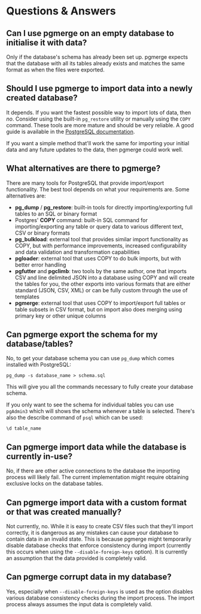 # Questions & Answers

## Can I use pgmerge on an empty database to initialise it with data?

Only if the database's schema has already been set up. pgmerge expects that the database with all its tables already exists and matches the same format as when the files were exported.

## Should I use pgmerge to import data into a newly created database?

It depends. If you want the fastest possible way to import lots of data, then *no*. Consider using the built-in `pg_restore` utility or manually using the `COPY` command. These tools are more mature and should be very reliable. A good guide is available in the [PostgreSQL documentation][1].

If you want a simple method that'll work the same for importing your initial data and any future updates to the data, then pgmerge could work well.

[1]: https://www.postgresql.org/docs/current/static/populate.html

## What alternatives are there to pgmerge?

There are many tools for PostgreSQL that provide import/export functionality. The best tool depends on what your requirements are. Some alternatives are:

* **pg_dump** / **pg_restore**: built-in tools for directly importing/exporting full tables to an SQL or binary format
* Postgres' **COPY** command: built-in SQL command for importing/exporting any table or query data to various different text, CSV or binary formats
* **pg_bulkload**: external tool that provides similar import functionality as COPY, but with performance improvements, increased configurability and data validation and transformation capabilities
* **pgloader**: external tool that uses COPY to do bulk imports, but with better error handling
* **pgfutter** and **pgclimb**: two tools by the same author, one that imports CSV and line delimited JSON into a database using COPY and will create the tables for you, the other exports into various formats that are either standard (JSON, CSV, XML) or can be fully custom through the use of templates
* **pgmerge**: external tool that uses COPY to import/export full tables or table subsets in CSV format, but on import also does merging using primary key or other unique columns

## Can pgmerge export the schema for my database/tables?

No, to get your database schema you can use `pg_dump` which comes installed with PostgreSQL:

    pg_dump -s database_name > schema.sql

This will give you all the commands necessary to fully create your database schema.

If you only want to see the schema for individual tables you can use `pgAdmin3` which will shows the schema whenever a table is selected. There's also the describe command of `psql` which can be used:

    \d table_name

## Can pgmerge import data while the database is currently in-use?

No, if there are other active connections to the database the importing process will likely fail. The current implementation might require obtaining exclusive locks on the database tables.

## Can pgmerge import data with a custom format or that was created manually?

Not currently, no. While it is easy to create CSV files such that they'll import correctly, it is dangerous as any mistakes can cause your database to contain data in an invalid state. This is because pgmerge might temporarily disable database checks that enforce consistency during import (currently this occurs when using the `--disable-foreign-keys` option). It is currently an assumption that the data provided is completely valid.

## Can pgmerge corrupt data in my database?

Yes, especially when `--disable-foreign-keys` is used as the option disables various database consistency checks during the import process. The import process always assumes the input data is completely valid.


